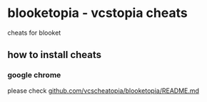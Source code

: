 # blooketopia - vcstopia cheats
cheats for blooket

## how to install cheats
### google chrome
please check [github.com/vcscheatopia/blooketopia/README.md](https://www.github.com/vcscheatopia/blooketopia/README.md)

